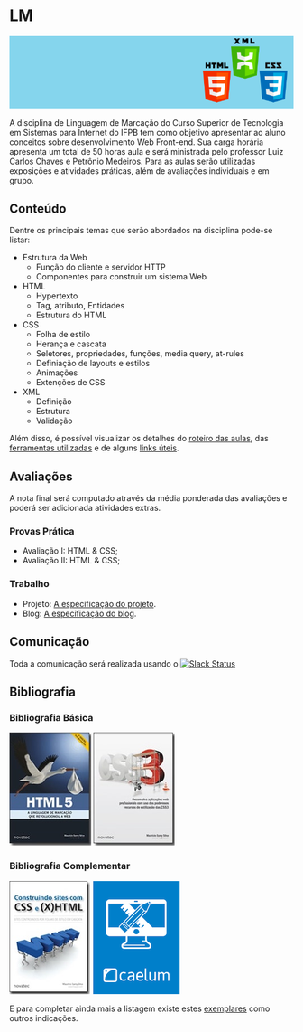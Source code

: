 # LM

![Banner da disciplina](assets/lm.png)

A disciplina de Linguagem de Marcação do Curso Superior de Tecnologia em Sistemas para Internet do IFPB tem como objetivo apresentar ao aluno conceitos sobre desenvolvimento Web Front-end. Sua carga horária apresenta um total de 50 horas aula e será ministrada pelo professor Luiz Carlos Chaves e Petrônio Medeiros. Para as aulas serão utilizadas exposições e atividades práticas, além de avaliações individuais e em grupo.

## Conteúdo

Dentre os principais temas que serão abordados na disciplina pode-se listar:

* Estrutura da Web
  * Função do cliente e servidor HTTP
  * Componentes para construir um sistema Web
* HTML
  * Hypertexto
  * Tag, atributo, Entidades
  * Estrutura do HTML
* CSS
  * Folha de estilo
  * Herança e cascata
  * Seletores, propriedades, funções, media query, at-rules
  * Definiação de layouts e estilos
  * Animações
  * Extenções de CSS
* XML
  * Definição
  * Estrutura
  * Validação

Além disso, é possível visualizar os detalhes do [roteiro das aulas](docs/OUTLINE.md), das [ferramentas utilizadas](docs/TOOLS.md) e de alguns [links úteis](docs/RESOURCES.md).

## Avaliações

A nota final será computado através da média ponderada das avaliações e poderá ser adicionada atividades extras.

### Provas Prática
* Avaliação I: HTML & CSS;
* Avaliação II: HTML & CSS;

### Trabalho
* Projeto: [A especificação do projeto](assessment/projeto.md).
* Blog: [A especificação do blog](assessment/blog.md).

## Comunicação
Toda a comunicação será realizada usando o [![Slack Status](https://ifpb.herokuapp.com/badge.svg)](https://ifpb.herokuapp.com/)

## Bibliografia

### Bibliografia Básica

[![HTML5](assets/books/html5.jpeg)](https://novatec.com.br/livros/html52ed/)  [![CSS3](assets/books/css3.jpeg)](https://novatec.com.br/livros/css3/)

### Bibliografia Complementar

[![CSS e HTML](assets/books/html.jpeg)](https://novatec.com.br/livros/csshtml/) [![Apostila Caelum](assets/books/caelum.png)](https://www.caelum.com.br/apostila-html-css-javascript/)

E para completar ainda mais a listagem existe estes [exemplares](https://github.com/vhf/free-programming-books/blob/master/free-programming-books.md#ruby-on-rails) como outros indicações.
